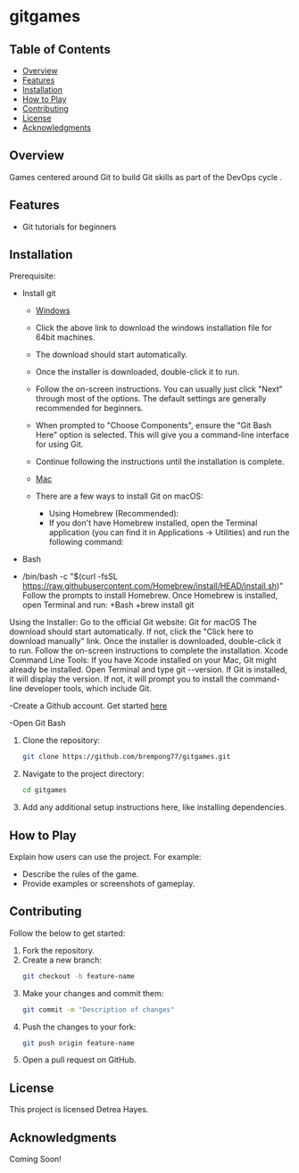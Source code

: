 # gitgames

## Table of Contents
- [Overview](#overview)
- [Features](#features)
- [Installation](#installation)
- [How to Play](#how-to-play)
- [Contributing](#contributing)
- [License](#license)
- [Acknowledgments](#acknowledgments)

## Overview
Games centered around Git to build Git skills as part of the DevOps cycle .

## Features
- Git tutorials for beginners

## Installation

Prerequisite: 
- Install git 
   - [Windows](https://github.com/git-for-windows/git/releases/download/v2.49.0.windows.1/Git-2.49.0-64-bit.exe) 
    - Click the above link to download the windows installation file for 64bit machines.
    - The download should start automatically.
    - Once the installer is downloaded, double-click it to run.
    - Follow the on-screen instructions. You can usually just click "Next" through most of the options. The default settings are generally recommended for beginners.
    - When prompted to "Choose Components", ensure the "Git Bash Here" option is selected. This will give you a command-line interface for using Git.
    - Continue following the instructions until the installation is complete.

   - [Mac](https://git-scm.com/downloads/mac)
    - There are a few ways to install Git on macOS:

      - Using Homebrew (Recommended):
      - If you don't have Homebrew installed, open the Terminal application (you can find it in Applications -> Utilities) and run the following command:
+ Bash

+ /bin/bash -c "$(curl -fsSL https://raw.githubusercontent.com/Homebrew/install/HEAD/install.sh)"
Follow the prompts to install Homebrew.
Once Homebrew is installed, open Terminal and run:
+Bash
+brew install git

Using the Installer:
Go to the official Git website: Git for macOS
The download should start automatically. If not, click the "Click here to download manually" link.
Once the installer is downloaded, double-click it to run.
Follow the on-screen instructions to complete the installation.
Xcode Command Line Tools: If you have Xcode installed on your Mac, Git might already be installed. Open Terminal and type git --version. If Git is installed, it will display the version. If not, it will prompt you to install the command-line developer tools, which include Git. 
   

-Create a Github account. Get started [here](https://github.com/)

-Open Git Bash 
1. Clone the repository:
   ```bash
   git clone https://github.com/brempong77/gitgames.git
   ```
2. Navigate to the project directory:
   ```bash
   cd gitgames
   ```
3. Add any additional setup instructions here, like installing dependencies.

## How to Play
Explain how users can use the project. For example:
- Describe the rules of the game.
- Provide examples or screenshots of gameplay.

## Contributing
Follow the below to get started:
1. Fork the repository.
2. Create a new branch:
   ```bash
   git checkout -b feature-name
   ```
3. Make your changes and commit them:
   ```bash
   git commit -m "Description of changes"
   ```
4. Push the changes to your fork:
   ```bash
   git push origin feature-name
   ```
5. Open a pull request on GitHub.

## License

This project is licensed Detrea Hayes.

## Acknowledgments
Coming Soon!


